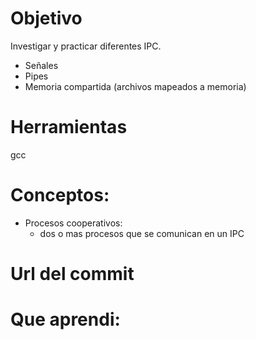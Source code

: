 # Objetivo
Investigar y practicar diferentes IPC.
+ Señales
+ Pipes
+ Memoria compartida (archivos mapeados a memoria)

# Herramientas
gcc

# Conceptos:

+ Procesos cooperativos:
  + dos o mas procesos que se comunican en un IPC
  
# Url del commit

# Que aprendi:
